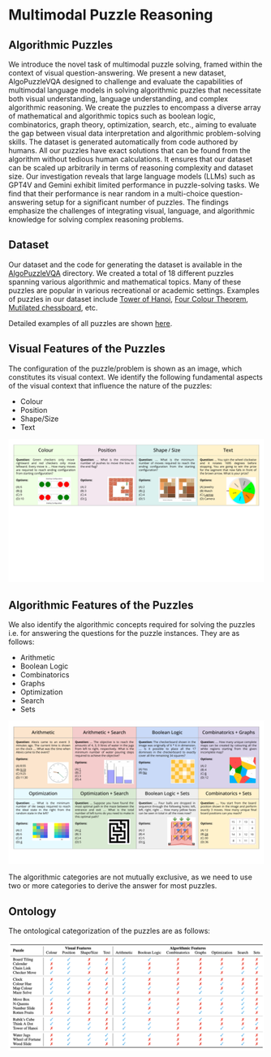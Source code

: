 # Multimodal Puzzle Reasoning

## Algorithmic Puzzles

We introduce the novel task of multimodal puzzle solving, framed within the context of visual question-answering. We present a new dataset, AlgoPuzzleVQA designed to challenge and evaluate the capabilities of multimodal language models in solving algorithmic puzzles that necessitate both visual understanding, language understanding, and complex algorithmic reasoning. We create the puzzles to encompass a diverse array of mathematical and algorithmic topics such as boolean logic, combinatorics, graph theory, optimization, search, etc., aiming to evaluate the gap between visual data interpretation and algorithmic problem-solving skills. The dataset is generated automatically from code authored by humans. All our puzzles have exact solutions that can be found from the algorithm without tedious human calculations. It ensures that our dataset can be scaled up arbitrarily in terms of reasoning complexity and dataset size. Our investigation reveals that large language models (LLMs) such as GPT4V and Gemini exhibit limited performance in puzzle-solving tasks. We find that their performance is near random in a multi-choice question-answering setup for a significant number of puzzles. The findings emphasize the challenges of integrating visual, language, and algorithmic knowledge for solving complex reasoning problems.

## Dataset

Our dataset and the code for generating the dataset is available in the [AlgoPuzzleVQA](https://github.com/declare-lab/puzzle-reasoning/tree/master/AlgoPuzzleVQA) directory. We created a total of 18 different puzzles spanning various algorithmic and mathematical topics. Many of these puzzles are popular in various recreational or academic settings. Examples of puzzles in our dataset include [Tower of Hanoi](https://en.wikipedia.org/wiki/Tower_of_Hanoi), [Four Colour Theorem](https://en.wikipedia.org/wiki/Four_color_theorem), [Mutilated chessboard](https://en.wikipedia.org/wiki/Mutilated_chessboard_problem), etc.

Detailed examples of all puzzles are shown [here](https://github.com/declare-lab/puzzle-reasoning/blob/master/puzzles.md).

## Visual Features of the Puzzles

The configuration of the puzzle/problem is shown as an image, which constitutes its visual context. We identify the following fundamental aspects of the visual context that influence the nature of the puzzles:

 - Colour
 - Position
 - Shape/Size
 - Text

<p align="center">
  <img src=img/teaser_visual.pdf />
</p>


## Algorithmic Features of the Puzzles

We also identify the algorithmic concepts required for solving the puzzles i.e. for answering the questions for the puzzle instances. They are as follows:

 - Arithmetic
 - Boolean Logic
 - Combinatorics
 - Graphs
 - Optimization
 - Search
 - Sets

<p align="center">
  <img src=img/teaser_algorithm.pdf />
</p>

The algorithmic categories are not mutually exclusive, as we need to use two or more categories to derive the answer for most puzzles.


## Ontology

The ontological categorization of the puzzles are as follows:

<p align="center">
  <img src=img/ontology.png />
</p>